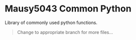 # Mausy5043 Common Python

Library of commonly used python functions.

> Change to appropriate branch for more files...
